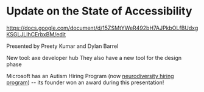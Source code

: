 # Update on the State of Accessibility

https://docs.google.com/document/d/15ZSMtYWeR492bH7AJPkbOLfBUdxgKSGLJLlhCErbxBM/edit

Presented by Preety Kumar and Dylan Barrel

New tool: axe developer hub
They also have a new tool for the design phase

Microsoft has an Autism Hiring Program (now [neurodiversity hiring program](https://www.microsoft.com/en-us/diversity/inside-microsoft/cross-disability/neurodiversityhiring)) -- its founder won an award during this presentation!
